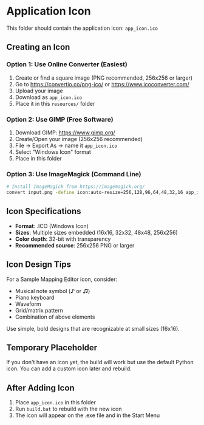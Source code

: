 # Application Icon

This folder should contain the application icon: `app_icon.ico`

## Creating an Icon

### Option 1: Use Online Converter (Easiest)

1. Create or find a square image (PNG recommended, 256x256 or larger)
2. Go to https://convertio.co/png-ico/ or https://www.icoconverter.com/
3. Upload your image
4. Download as `app_icon.ico`
5. Place it in this `resources/` folder

### Option 2: Use GIMP (Free Software)

1. Download GIMP: https://www.gimp.org/
2. Create/Open your image (256x256 recommended)
3. File → Export As → name it `app_icon.ico`
4. Select "Windows Icon" format
5. Place in this folder

### Option 3: Use ImageMagick (Command Line)

```bash
# Install ImageMagick from https://imagemagick.org/
convert input.png -define icon:auto-resize=256,128,96,64,48,32,16 app_icon.ico
```

## Icon Specifications

- **Format**: .ICO (Windows Icon)
- **Sizes**: Multiple sizes embedded (16x16, 32x32, 48x48, 256x256)
- **Color depth**: 32-bit with transparency
- **Recommended source**: 256x256 PNG or larger

## Icon Design Tips

For a Sample Mapping Editor icon, consider:
- Musical note symbol (♪ or ♫)
- Piano keyboard
- Waveform
- Grid/matrix pattern
- Combination of above elements

Use simple, bold designs that are recognizable at small sizes (16x16).

## Temporary Placeholder

If you don't have an icon yet, the build will work but use the default Python icon.
You can add a custom icon later and rebuild.

## After Adding Icon

1. Place `app_icon.ico` in this folder
2. Run `build.bat` to rebuild with the new icon
3. The icon will appear on the .exe file and in the Start Menu
